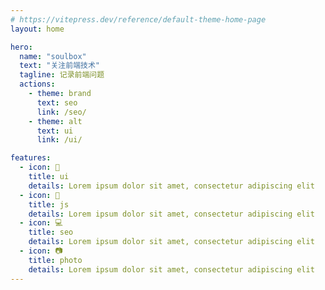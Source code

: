 ```yaml
---
# https://vitepress.dev/reference/default-theme-home-page
layout: home

hero:
  name: "soulbox"
  text: "关注前端技术"
  tagline: 记录前端问题
  actions:
    - theme: brand
      text: seo
      link: /seo/
    - theme: alt
      text: ui
      link: /ui/

features:
  - icon: 🎨
    title: ui
    details: Lorem ipsum dolor sit amet, consectetur adipiscing elit
  - icon: 📝
    title: js
    details: Lorem ipsum dolor sit amet, consectetur adipiscing elit
  - icon: 💻
    title: seo
    details: Lorem ipsum dolor sit amet, consectetur adipiscing elit
  - icon: 📷
    title: photo
    details: Lorem ipsum dolor sit amet, consectetur adipiscing elit
---
```



